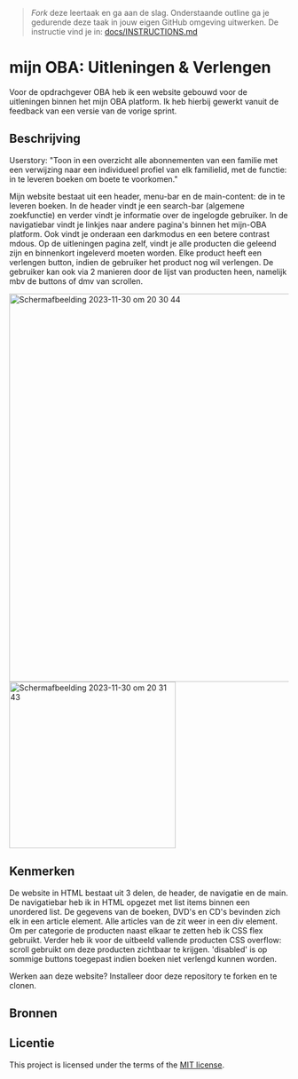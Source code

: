 > _Fork_ deze leertaak en ga aan de slag. 
Onderstaande outline ga je gedurende deze taak in jouw eigen GitHub omgeving uitwerken. 
De instructie vind je in: [docs/INSTRUCTIONS.md](docs/INSTRUCTIONS.md)

# mijn OBA: Uitleningen & Verlengen
<!-- Geef je project een titel en schrijf in één zin wat het is -->
Voor de opdrachgever OBA heb ik een website gebouwd voor de uitleningen binnen het mijn OBA platform. Ik heb hierbij gewerkt vanuit de feedback van een versie van de vorige sprint. 

## Beschrijving
<!-- In de Beschrijving staat hoe je project er uit ziet, hoe het werkt en wat je er mee kan. -->
<!-- Voeg een mooie poster visual toe 📸 -->
<!-- Voeg een link toe naar Github Pages 🌐-->

Userstory: "Toon in een overzicht alle abonnementen van een familie met een verwijzing naar een individueel profiel van elk familielid, met de functie:  in te leveren boeken om boete te voorkomen."

Mijn website bestaat uit een header, menu-bar en de main-content: de in te leveren boeken. In de header vindt je een search-bar (algemene zoekfunctie) en verder vindt je informatie over de ingelogde gebruiker. In de navigatiebar vindt je linkjes naar andere pagina's binnen het mijn-OBA platform. Ook vindt je onderaan een darkmodus en een betere contrast mdous. Op de uitleningen pagina zelf, vindt je alle producten die geleend zijn en binnenkort ingeleverd moeten worden. Elke product heeft een verlengen button, indien de gebruiker het product nog wil verlengen. De gebruiker kan ook via 2 manieren door de lijst van producten heen, namelijk mbv de buttons of dmv van scrollen.

<img width="700" alt="Scherm­afbeelding 2023-11-30 om 20 30 44" src="https://github.com/wingsvn/look-and-feel-corporate-identity/assets/144009709/c8de7f25-d737-48af-be28-35ad591f4383">

<img width="300" alt="Scherm­afbeelding 2023-11-30 om 20 31 43" src="https://github.com/wingsvn/look-and-feel-corporate-identity/assets/144009709/666b2c93-4e8e-4cb1-80f9-e57c79cf0fd7">

## Kenmerken
<!-- Bij Kenmerken staat welke technieken zijn gebruikt en hoe. Wat is de HTML structuur? Wat zijn de belangrijkste dingen in CSS? Wat is er met Javascript gedaan en hoe? Misschien heb je een framwork of library gebruikt? -->

De website in HTML bestaat uit 3 delen, de header, de navigatie en de main. De navigatiebar heb ik in HTML opgezet met list items binnen een unordered list.
De gegevens van de boeken, DVD's en CD's bevinden zich elk in een article element. Alle articles van de  zit weer in een div element. Om per categorie de producten naast elkaar te zetten heb ik CSS flex gebruikt. Verder heb ik voor de uitbeeld vallende producten CSS overflow: scroll gebruikt om deze producten zichtbaar te krijgen. 'disabled' is op sommige buttons toegepast indien boeken niet verlengd kunnen worden.

Werken aan deze website? Installeer door deze repository te forken en te clonen.

## Bronnen

## Licentie

This project is licensed under the terms of the [MIT license](./LICENSE).
